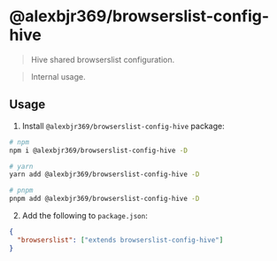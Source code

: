# @alexbjr369/browserslist-config-hive

> Hive shared browserslist configuration.

> Internal usage.

## Usage

1. Install `@alexbjr369/browserslist-config-hive` package:

```bash
# npm
npm i @alexbjr369/browserslist-config-hive -D

# yarn
yarn add @alexbjr369/browserslist-config-hive -D

# pnpm
pnpm add @alexbjr369/browserslist-config-hive -D
```

2. Add the following to `package.json`:

```json
{
  "browserslist": ["extends browserslist-config-hive"]
}
```
